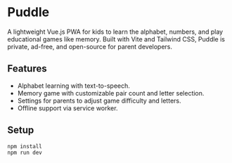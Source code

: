 # Puddle
A lightweight Vue.js PWA for kids to learn the alphabet, numbers, and play educational games like memory. Built with Vite and Tailwind CSS, Puddle is private, ad-free, and open-source for parent developers.

## Features
- Alphabet learning with text-to-speech.
- Memory game with customizable pair count and letter selection.
- Settings for parents to adjust game difficulty and letters.
- Offline support via service worker.

## Setup
```bash
npm install
npm run dev
